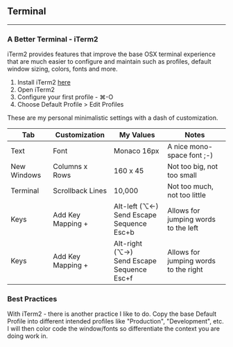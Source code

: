 ## Terminal
---
### A Better Terminal - iTerm2

iTerm2 provides features that improve the base OSX terminal experience that are much easier to configure and maintain such as profiles, default window sizing, colors, fonts and more.

1. Install iTerm2 [here](https://iterm2.com/)
1. Open iTerm2
1. Configure your first profile - &#8984;-O
1. Choose Default Profile > Edit Profiles

These are my personal minimalistic settings with a dash of customization.

| Tab | Customization | My Values | Notes |
| -- | -- | -- | -- |
| Text | Font | Monaco 16px | A nice mono-space font ;-) |
| New Windows | Columns x Rows | 160 x 45 | Not too big, not too small |
| Terminal | Scrollback Lines | 10,000 | Not too much, not too little
| Keys | Add Key Mapping + | Alt-left (⌥&larr;) <br/> Send Escape Sequence <br/> Esc+b | Allows for jumping words to the left |
| Keys | Add Key Mapping + | Alt-right (⌥&rarr;) <br/> Send Escape Sequence <br/> Esc+f | Allows for jumping words to the right |

### Best Practices

With iTerm2 - there is another practice I like to do. Copy the base Default Profile into different intended profiles like "Production", "Development", etc. I will then color code the window/fonts so differentiate the context you are doing work in. 